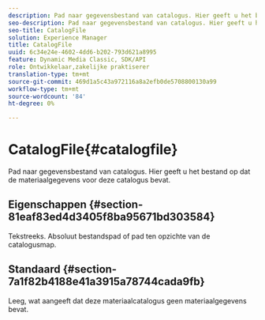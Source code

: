 ```yaml
---
description: Pad naar gegevensbestand van catalogus. Hier geeft u het bestand op dat de materiaalgegevens voor deze catalogus bevat.
seo-description: Pad naar gegevensbestand van catalogus. Hier geeft u het bestand op dat de materiaalgegevens voor deze catalogus bevat.
seo-title: CatalogFile
solution: Experience Manager
title: CatalogFile
uuid: 6c34e24e-4602-4dd6-b202-793d621a8995
feature: Dynamic Media Classic, SDK/API
role: Ontwikkelaar,zakelijke praktiserer
translation-type: tm+mt
source-git-commit: 469d1a5c43a972116a8a2efb0de5708800130a99
workflow-type: tm+mt
source-wordcount: '84'
ht-degree: 0%

---
```



# CatalogFile{#catalogfile}

Pad naar gegevensbestand van catalogus. Hier geeft u het bestand op dat de materiaalgegevens voor deze catalogus bevat.

## Eigenschappen {#section-81eaf83ed4d3405f8ba95671bd303584}

Tekstreeks. Absoluut bestandspad of pad ten opzichte van de catalogusmap.

## Standaard {#section-7a1f82b4188e41a3915a78744cada9fb}

Leeg, wat aangeeft dat deze materiaalcatalogus geen materiaalgegevens bevat.
